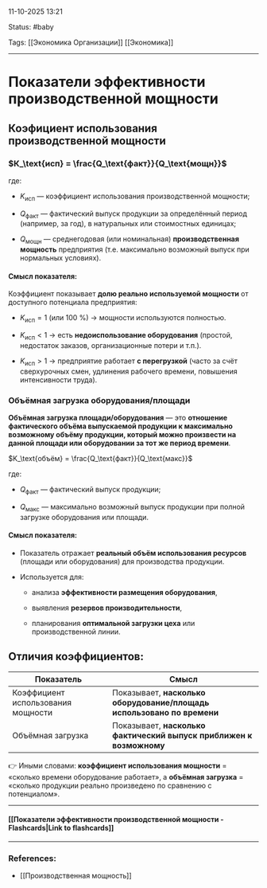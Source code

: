 
11-10-2025 13:21

Status: #baby 

Tags: [[Экономика Организации]] [[Экономика]]

---
# Показатели эффективности производственной мощности


## Коэфициент использования производственной мощности

### $К_\text{исп} = \frac{Q_\text{факт}}{Q_\text{мощн}}$

где:

- $K_\text{исп}$ — коэффициент использования производственной мощности;
    
- $Q_\text{факт}$​ — фактический выпуск продукции за определённый период (например, за год), в натуральных или стоимостных единицах;
    
- $Q_\text{мощн}$​ — среднегодовая (или номинальная) **производственная мощность** предприятия (т.е. максимально возможный выпуск при нормальных условиях).

#### **Смысл показателя:**

Коэффициент показывает **долю реально используемой мощности** от доступного потенциала предприятия:

- $K_\text{исп} = 1$ (или 100 %) → мощности используются полностью.
    
- $K_\text{исп} < 1$ → есть **недоиспользование оборудования** (простой, недостаток заказов, организационные потери и т.п.).
    
- $K_\text{исп} > 1$ → предприятие работает **с перегрузкой** (часто за счёт сверхурочных смен, удлинения рабочего времени, повышения интенсивности труда).



### Объёмная загрузка оборудования/площади

**Объёмная загрузка площади/оборудования** — это **отношение фактического объёма выпускаемой продукции к максимально возможному объёму продукции, который можно произвести на данной площади или оборудовании за тот же период времени**.

$K_\text{объём} = \frac{Q_\text{факт}}{Q_\text{макс}}$

где:

- $Q_\text{факт}$​ — фактический выпуск продукции;
    
- $Q_\text{макс}$​ — максимально возможный выпуск продукции при полной загрузке оборудования или площади.

#### **Смысл показателя:**

- Показатель отражает **реальный объём использования ресурсов** (площади или оборудования) для производства продукции.
    
- Используется для:
    
    - анализа **эффективности размещения оборудования**,
        
    - выявления **резервов производительности**,
        
    - планирования **оптимальной загрузки цеха** или производственной линии.



## Отличия коэффициентов:

| Показатель                         | Смысл                                                                  |
| ---------------------------------- | ---------------------------------------------------------------------- |
| Коэффициент использования мощности | Показывает, **насколько оборудование/площадь использовано по времени** |
| Объёмная загрузка                  | Показывает, **насколько фактический выпуск приближен к возможному**    |

👉 Иными словами: **коэффициент использования мощности** = «сколько времени оборудование работает», а **объёмная загрузка** = «сколько продукции реально произведено по сравнению с потенциалом».

----
#### [[Показатели эффективности производственной мощности - Flashcards|Link to flashcards]]



---
### References:

- [[Производственная мощность]]
